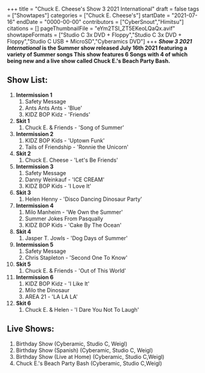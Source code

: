 +++
title = "Chuck E. Cheese's Show 3 2021 International"
draft = false
tags = ["Showtapes"]
categories = ["Chuck E. Cheese's"]
startDate = "2021-07-16"
endDate = "0000-00-00"
contributors = ["CyberSnout","Himitsu"]
citations = []
pageThumbnailFile = "eYm2TSI_ZT5EKeoLQaQx.avif"
showtapeFormats = ["Studio C 3x DVD + Floppy","Studio C 3x DVD + Floppy","Studio C USB + MicroSD","Cyberamics DVD"]
+++
***Show 3 2021 International* is the Summer show released July 16th 2021 featuring a variety of Summer songs
This show features 6 Songs with 4 of which being new and a live show called Chuck E.'s Beach Party Bash.**

## Show List:

1.  **Intermission 1**
    1.  Safety Message
    2.  Ants Ants Ants - 'Blue'
    3.  KIDZ BOP Kidz - 'Friends'
2.  **Skit 1**
    1.  Chuck E. & Friends - 'Song of Summer'
3.  **Intermission 2**
    1.  KIDZ BOP Kids - 'Uptown Funk'
    2.  Tails of Friendship - 'Ronnie the Unicorn'
4.  **Skit 2**
    1.  Chuck E. Cheese - 'Let's Be Friends'
5.  **Intermission 3**
    1.  Safety Message
    2.  Danny Weinkauf - 'ICE CREAM'
    3.  KIDZ BOP Kids - 'I Love It'
6.  **Skit 3**
    1.  Helen Henny - 'Disco Dancing Dinosaur Party'
7.  **Intermission 4**
    1.  Milo Manheim - 'We Own the Summer'
    2.  Summer Jokes From Pasqually
    3.  KIDZ BOP Kids - 'Cake By The Ocean'
8.  **Skit 4**
    1.  Jasper T. Jowls - 'Dog Days of Summer'
9.  **Intermission 5**
    1.  Safety Message
    2.  Chris Stapleton - 'Second One To Know'
10. **Skit 5**
    1.  Chuck E. & Friends - 'Out of This World'
11. **Intermission 6**
    1.  KIDZ BOP Kidz - 'I Like It'
    2.  Milo the Dinosaur
    3.  AREA 21 - 'LA LA LA'
12. **Skit 6**
    1.  Chuck E. & Helen - 'I Dare You Not To Laugh'

## Live Shows:

1.  Birthday Show (Cyberamic, Studio C, Weigl)
2.  Birthday Show (Spanish) (Cyberamic, Studio C, Weigl)
3.  Birthday Show (Live at Home) (Cyberamic, Studio C,Weigl)
4.  Chuck E.'s Beach Party Bash (Cyberamic, Studio C,Weigl)
